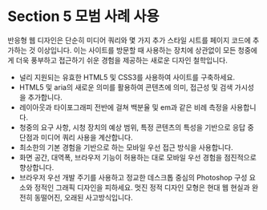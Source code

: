 # Section 5 모범 사례 사용

반응형 웹 디자인은 단순히 미디어 쿼리와 몇 가지 추가 스타일 시트를 페이지 코드에 추가하는 것 이상입니다. 이는 사이트를 방문할 때 사용하는 장치에 상관없이 모든 청중에게 더욱 풍부하고 접근하기 쉬운 경험을 제공하는 새로운 디자인 철학입니다.

- 널리 지원되는 유효한 HTML5 및 CSS3를 사용하여 사이트를 구축하세요.
- HTML5 및 aria의 새로운 의미를 활용하여 콘텐츠에 의미, 접근성 및 검색 가시성을 추가합니다.
- 레이아웃과 타이포그래피 전반에 걸쳐 백분율 및 em과 같은 비례 측정을 사용합니다.
- 청중의 요구 사항, 시청 장치의 예상 범위, 특정 콘텐츠의 특성을 기반으로 응답 중단점과 미디어 쿼리 사용을 계산합니다.
- 최소한의 기본 경험을 기반으로 하는 모바일 우선 접근 방식을 사용합니다.
- 화면 공간, 대역폭, 브라우저 기능이 허용하는 대로 모바일 우선 경험을 점진적으로 향상합니다.
- 브라우저 우선 개발 주기를 사용하고 정교한 데스크톱 중심의 Photoshop 구성 요소와 정적인 그래픽 디자인을 피하세요. 멋진 정적 디자인 모형은 현대 웹 현실과 완전히 동떨어진, 오래된 사고방식입니다.
